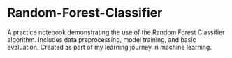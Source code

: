 # Random-Forest-Classifier
A practice notebook demonstrating the use of the Random Forest Classifier algorithm. Includes data preprocessing, model training, and basic evaluation. Created as part of my learning journey in machine learning.

